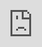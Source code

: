 <main class="page-content">
    <div class="container-fluid">
        <div class="row">
            <div class="form-group col-md-12">
            </div>
        </div>
        <div class="git-container">
            <iframe src="https://snapdrop.net/" 
                    style="position:fixed; top:0; left:0; bottom:0; right:0; width:100%; height:100%; border:none; margin:0 0 0 0; padding:0px 0px 150px 0px; overflow:hidden; z-index:999999;">
                Your browser doesn't support iframes
            </iframe>
        </div>
    </div>
</main>
